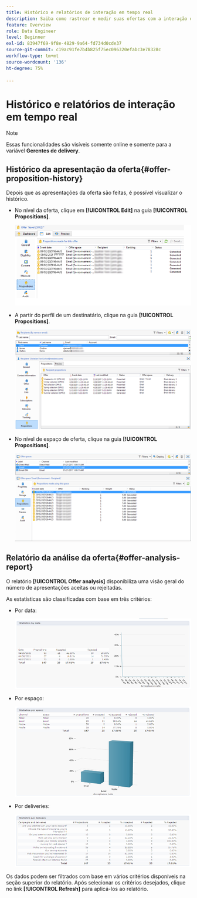 ```yaml
---
title: Histórico e relatórios de interação em tempo real
description: Saiba como rastrear e medir suas ofertas com a interação do Campaign
feature: Overview
role: Data Engineer
level: Beginner
exl-id: 83947f69-9f8e-4829-9a64-fd734d0cde37
source-git-commit: c19ac91fe7b4b825f75ec096320efabc3e78328c
workflow-type: tm+mt
source-wordcount: '136'
ht-degree: 75%

---
```


# Histórico e relatórios de interação em tempo real

>[!NOTE]
>
>Essas funcionalidades são visíveis somente online e somente para a variável **Gerentes de delivery**.

## Histórico da apresentação da oferta{#offer-proposition-history}

Depois que as apresentações da oferta são feitas, é possível visualizar o histórico.

* No nível da oferta, clique em **[!UICONTROL Edit]** na guia **[!UICONTROL Propositions]**.

   ![](assets/offer_followup_006.png)

* A partir do perfil de um destinatário, clique na guia **[!UICONTROL Propositions]**.

   ![](assets/offer_followup_002.png)

* No nível de espaço de oferta, clique na guia **[!UICONTROL Propositions]**.

   ![](assets/offer_space_prop_001_b.png)

## Relatório da análise da oferta{#offer-analysis-report}

O relatório **[!UICONTROL Offer analysis]** disponibiliza uma visão geral do número de apresentações aceitas ou rejeitadas.

As estatísticas são classificadas com base em três critérios:

* Por data:

   ![](assets/offer_report_perdate.png)

* Por espaço:

   ![](assets/offer_report_perspaces.png)

* Por deliveries:

   ![](assets/offer_report_perdeliveries.png)

Os dados podem ser filtrados com base em vários critérios disponíveis na seção superior do relatório. Após selecionar os critérios desejados, clique no link **[!UICONTROL Refresh]** para aplicá-los ao relatório.

